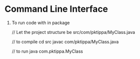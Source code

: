 # Command Line Interface

1. To run code with in package

   // Let the project structure be
   src/com/pktippa/MyClass.java

   // to compile
   cd src
   javac com/pktippa/MyClass.java

   // to run
   java com.pktippa.MyClass
